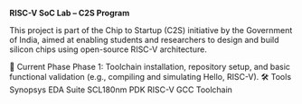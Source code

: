 **RISC-V SoC Lab – C2S Program**

This project is part of the Chip to Startup (C2S) initiative by the Government of India, aimed at enabling students and researchers to design and build silicon chips using open-source RISC-V architecture.

🔰 Current Phase
Phase 1: Toolchain installation, repository setup, and basic functional validation (e.g., compiling and simulating Hello, RISC-V).
🛠 Tools
Synopsys EDA Suite
SCL180nm PDK
RISC-V GCC Toolchain
